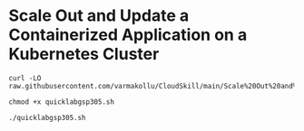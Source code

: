 # Scale Out and Update a Containerized Application on a Kubernetes Cluster


```
curl -LO raw.githubusercontent.com/varmakollu/CloudSkill/main/Scale%20Out%20and%20Update%20a%20Containerized%20Application%20on%20a%20Kubernetes%20Cluster/quicklabgsp305.sh

chmod +x quicklabgsp305.sh

./quicklabgsp305.sh

```
